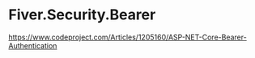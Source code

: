 # Fiver.Security.Bearer
https://www.codeproject.com/Articles/1205160/ASP-NET-Core-Bearer-Authentication
